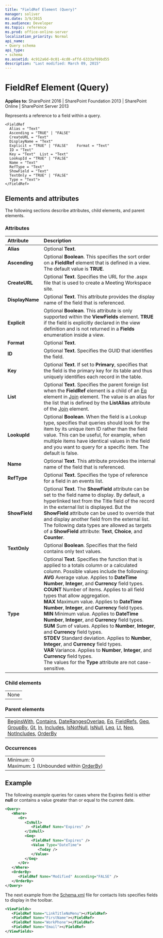 ```yaml
---
title: "FieldRef Element (Query)"
manager: soliver
ms.date: 3/9/2015
ms.audience: Developer
ms.topic: reference
ms.prod: office-online-server
localization_priority: Normal
api_name:
- Query schema
api_type:
- schema
ms.assetid: 4c912a6d-0c01-4cd0-affd-6333af69bd55
description: "Last modified: March 09, 2015"
---
```


# FieldRef Element (Query)

 
  
 **Applies to:** SharePoint 2016 | SharePoint Foundation 2013 | SharePoint Online | SharePoint Server 2013
  
Represents a reference to a field within a query.
  
```
<FieldRef
  Alias = "Text"
  Ascending = "TRUE" | "FALSE"
  CreateURL = "Text"
  DisplayName = "Text"
  Explicit = "TRUE" | "FALSE"    Format = "Text"
  ID = "Text"
  Key = "Text"  List = "Text"
  LookupId = "TRUE" | "FALSE"
  Name = "Text"
  RefType = "Text"
  ShowField = "Text"
  TextOnly = "TRUE" | "FALSE"
  Type = "Text">
</FieldRef>
```

## Elements and attributes

The following sections describe attributes, child elements, and parent elements.

### Attributes

|**Attribute**|**Description**|
|:-----|:-----|
|**Alias** <br/> |Optional **Text**.  <br/> |
|**Ascending** <br/> |Optional **Boolean**. This specifies the sort order on a **FieldRef** element that is defined in a view. The default value is **TRUE**.  <br/> |
|**CreateURL** <br/> |Optional **Text**. Specifies the URL for the .aspx file that is used to create a Meeting Workspace site.  <br/> |
|**DisplayName** <br/> |Optional **Text**. This attribute provides the display name of the field that is referenced.  <br/> |
|**Explicit** <br/> |Optional **Boolean**. This attribute is only supported within the **ViewFields** element. **TRUE** if the field is explicitly declared in the view definition and is not returned in a **Fields** enumeration inside a view.  <br/> |
|**Format** <br/> |Optional **Text**.  <br/> |
|**ID** <br/> |Optional **Text**. Specifies the GUID that identifies the field.  <br/> |
|**Key** <br/> |Optional **Text**. If set to **Primary**, specifies that the field is the primary key for its table and thus uniquely identifies each record in the table.  <br/> |
|**List** <br/> |Optional **Text**. Specifies the parent foreign list when the **FieldRef** element is a child of an [Eq](eq-element-query.md) element in [Join](join-element-view.md) element. The value is an alias for the list that is defined by the **ListAlias** attribute of the [Join](join-element-view.md) element.  <br/> |
|**LookupId** <br/> |Optional **Boolean**. When the field is a Lookup type, specifies that queries should look for the item by its unique item ID rather than the field value. This can be useful, for example, when multiple items have identical values in the field and you want to query for a specific item. The default is false.  <br/> |
|**Name** <br/> |Optional **Text**. This attribute provides the internal name of the field that is referenced.  <br/> |
|**RefType** <br/> |Optional **Text**. Specifies the type of reference for a field in an events list.  <br/> |
|**ShowField** <br/> |Optional **Text**. The **ShowField** attribute can be set to the field name to display. By default, a hyperlinked text from the Title field of the record in the external list is displayed. But the **ShowField** attribute can be used to override that and display another field from the external list.  <br/> The following data types are allowed as targets of a **ShowField** attribute: **Text**, **Choice**, and **Counter**.  <br/> |
|**TextOnly** <br/> |Optional **Boolean**. Specifies that the field contains only text values.  <br/> |
|**Type** <br/> | Optional **Text**. Specifies the function that is applied to a totals column or a calculated column. Possible values include the following:  <br/> **AVG** Average value. Applies to **DateTime** **Number**, **Integer**, and **Currency** field types.  <br/> **COUNT** Number of items. Applies to all field types that allow aggregation.  <br/> **MAX** Maximum value. Applies to **DateTime** **Number**, **Integer**, and **Currency** field types.  <br/> **MIN** Minimum value. Applies to **DateTime** **Number**, **Integer**, and **Currency** field types.  <br/> **SUM** Sum of values. Applies to **Number**, **Integer**, and **Currency** field types.  <br/> **STDEV** Standard deviation. Applies to **Number**, **Integer**, and **Currency** field types.  <br/> **VAR** Variance. Applies to **Number**, **Integer**, and **Currency** field types.  <br/>  The values for the **Type** attribute are not case-sensitive.  <br/> |
   
### Child elements

||
|:-----|
|None |
   
### Parent elements

||
|:-----|
|[BeginsWith](beginswith-element-query.md), [Contains](contains-element-query.md), [DateRangesOverlap](daterangesoverlap-element-query.md), [Eq](eq-element-query.md), [FieldRefs](fieldrefs-element-list.md), [Geq](geq-element-query.md), [GroupBy](groupby-element-query.md), [Gt](gt-element-query.md), [In](in-element-query.md), [Includes](includes-element-query.md), [IsNotNull](isnotnull-element-query.md), [IsNull](isnull-element-query.md), [Leq](leq-element-query.md), [Lt](lt-element-query.md), [Neq](neq-element-query.md), [NotIncludes](notincludes-element-query.md), [OrderBy](orderby-element-query.md)|
   
### Occurrences

||
|:-----|
|Minimum: 0  <br/> Maximum: 1 (Unbounded within [OrderBy](orderby-element-query.md))  <br/> |
   
## Example

The following example queries for cases where the Expires field is either **null** or contains a value greater than or equal to the current date. 
  
```XML
<Query>
   <Where>
      <Or>
         <IsNull>
            <FieldRef Name="Expires" />
         </IsNull>
         <Geq>
            <FieldRef Name="Expires" />
            <Value Type="DateTime">
               <Today />
            </Value>
         </Geq>
      </Or>
   </Where>
   <OrderBy>
      <FieldRef Name="Modified" Ascending="FALSE" />
   </OrderBy>
</Query>
```

The next example from the [Schema.xml](http://msdn.microsoft.com/library/c2f01064-80d8-47ee-b602-ecf4c480ac56%28Office.15%29.aspx) file for contacts lists specifies fields to display in the toolbar. 
  
```XML
<ViewFields>
   <FieldRef Name="LinkTitleNoMenu"></FieldRef>
   <FieldRef Name="FirstName"></FieldRef>
   <FieldRef Name="WorkPhone"></FieldRef>
   <FieldRef Name="Email"></FieldRef>
</ViewFields>
```


